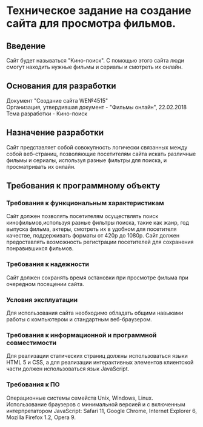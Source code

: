 # Техническое задание на создание сайта для просмотра фильмов.
## Введение
Сайт будет называться "Кино-поиск". С помощью этого сайта люди смогут находить нужные фильмы и сериалы и смотреть их онлайн.
## Основания для разработки
Документ "Создание сайта WE№4515"  
Организация, утвердившая документ - "Фильмы онлайн", 22.02.2018  
Тема разработки - Кино-поиск
## Назначение разработки
Сайт представляет собой совокупность логически связанных между собой веб-страниц, позволяющие посетителям сайта искать различные фильмы и сериалы, используя разные фильтры для поиска, и просматривать их онлайн.
## Требования к программному объекту
### Требования к функциональным характеристикам
Сайт должен позволять посетителям осуществлять поиск кинофильмов,используя разные фильтры поиска, такие как жанр, год выпуска фильма, актеры, смотреть их в удобном для посетителя качестве, поддерживать форматы от 420р до 1080р. Сайт должен предоставлять возможность регистрации посетителей для сохранения понравившихся фильмов.
### Требования к надежности
Сайт должен сохранять время остановки при просмотре фильма при очередном посещении сайта.
### Условия эксплуатации
Для использования сайта необходимо обладать общими навыками работы с компьютером и стандартным веб-браузером.
### Требования к информационной и программной совместимости
Для реализации статических страниц должны использоваться языки HTML 5 и CSS, а для реализации интерактивных элементов клиентской части должен использоваться язык JavaScript.
### Требования к ПО
Операционные системы семейств Unix, Windows, Linux.  
Использование браузеров с минимальной версией и с включенным интерпретатором JavaScript: Safari 11, Google Chrome, Internet Explorer 6, Mozilla Firefox 1.2, Opera 9.
